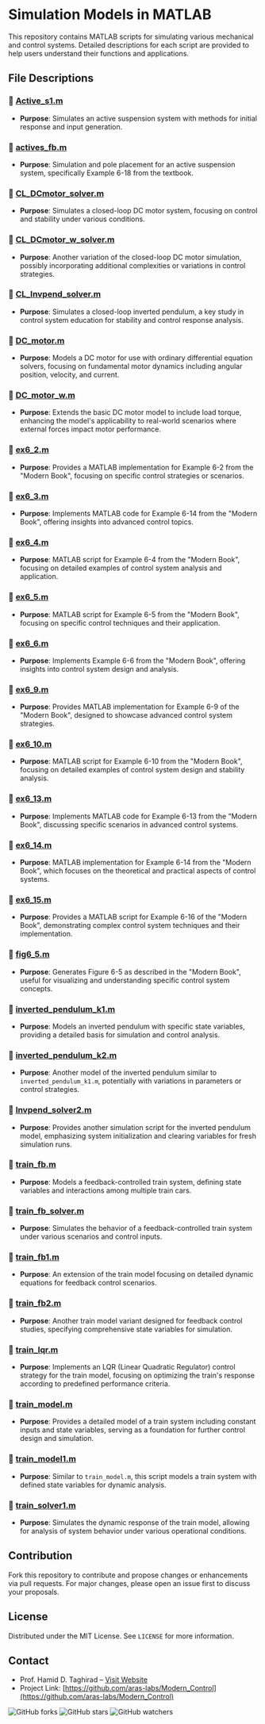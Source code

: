 # Simulation Models in MATLAB

This repository contains MATLAB scripts for simulating various mechanical and control systems. Detailed descriptions for each script are provided to help users understand their functions and applications.

## File Descriptions

### 📄 [Active_s1.m](./Active_s1.m)
- **Purpose**: Simulates an active suspension system with methods for initial response and input generation.

### 📄 [actives_fb.m](./actives_fb.m)
- **Purpose**: Simulation and pole placement for an active suspension system, specifically Example 6-18 from the textbook.

### 📄 [CL_DCmotor_solver.m](./CL_DCmotor_solver.m)
- **Purpose**: Simulates a closed-loop DC motor system, focusing on control and stability under various conditions.

### 📄 [CL_DCmotor_w_solver.m](./CL_DCmotor_w_solver.m)
- **Purpose**: Another variation of the closed-loop DC motor simulation, possibly incorporating additional complexities or variations in control strategies.

### 📄 [CL_Invpend_solver.m](./CL_Invpend_solver.m)
- **Purpose**: Simulates a closed-loop inverted pendulum, a key study in control system education for stability and control response analysis.

### 📄 [DC_motor.m](./DC_motor.m)
- **Purpose**: Models a DC motor for use with ordinary differential equation solvers, focusing on fundamental motor dynamics including angular position, velocity, and current.

### 📄 [DC_motor_w.m](./DC_motor_w.m)
- **Purpose**: Extends the basic DC motor model to include load torque, enhancing the model's applicability to real-world scenarios where external forces impact motor performance.

### 📄 [ex6_2.m](./ex6_2.m)
- **Purpose**: Provides a MATLAB implementation for Example 6-2 from the "Modern Book", focusing on specific control strategies or scenarios.

### 📄 [ex6_3.m](./ex6_3.m)
- **Purpose**: Implements MATLAB code for Example 6-14 from the "Modern Book", offering insights into advanced control topics.

### 📄 [ex6_4.m](./ex6_4.m)
- **Purpose**: MATLAB script for Example 6-4 from the "Modern Book", focusing on detailed examples of control system analysis and application.

### 📄 [ex6_5.m](./ex6_5.m)
- **Purpose**: MATLAB script for Example 6-5 from the "Modern Book", focusing on specific control techniques and their application.

### 📄 [ex6_6.m](./ex6_6.m)
- **Purpose**: Implements Example 6-6 from the "Modern Book", offering insights into control system design and analysis.

### 📄 [ex6_9.m](./ex6_9.m)
- **Purpose**: Provides MATLAB implementation for Example 6-9 of the "Modern Book", designed to showcase advanced control system strategies.

### 📄 [ex6_10.m](./ex6_10.m)
- **Purpose**: MATLAB script for Example 6-10 from the "Modern Book", focusing on detailed examples of control system design and stability analysis.

### 📄 [ex6_13.m](./ex6_13.m)
- **Purpose**: Implements MATLAB code for Example 6-13 from the "Modern Book", discussing specific scenarios in advanced control systems.

### 📄 [ex6_14.m](./ex6_14.m)
- **Purpose**: MATLAB implementation for Example 6-14 from the "Modern Book", which focuses on the theoretical and practical aspects of control systems.

### 📄 [ex6_15.m](./ex6_15.m)
- **Purpose**: Provides a MATLAB script for Example 6-16 of the "Modern Book", demonstrating complex control system techniques and their implementation.

### 📄 [fig6_5.m](./fig6_5.m)
- **Purpose**: Generates Figure 6-5 as described in the "Modern Book", useful for visualizing and understanding specific control system concepts.

### 📄 [inverted_pendulum_k1.m](./inverted_pendulum_k1.m)
- **Purpose**: Models an inverted pendulum with specific state variables, providing a detailed basis for simulation and control analysis.

### 📄 [inverted_pendulum_k2.m](./inverted_pendulum_k2.m)
- **Purpose**: Another model of the inverted pendulum similar to `inverted_pendulum_k1.m`, potentially with variations in parameters or control strategies.


### 📄 [Invpend_solver2.m](./Invpend_solver2.m)
- **Purpose**: Provides another simulation script for the inverted pendulum model, emphasizing system initialization and clearing variables for fresh simulation runs.

### 📄 [train_fb.m](./train_fb.m)
- **Purpose**: Models a feedback-controlled train system, defining state variables and interactions among multiple train cars.

### 📄 [train_fb_solver.m](./train_fb_solver.m)
- **Purpose**: Simulates the behavior of a feedback-controlled train system under various scenarios and control inputs.

### 📄 [train_fb1.m](./train_fb1.m)
- **Purpose**: An extension of the train model focusing on detailed dynamic equations for feedback control scenarios.

### 📄 [train_fb2.m](./train_fb2.m)
- **Purpose**: Another train model variant designed for feedback control studies, specifying comprehensive state variables for simulation.

### 📄 [train_lqr.m](./train_lqr.m)
- **Purpose**: Implements an LQR (Linear Quadratic Regulator) control strategy for the train model, focusing on optimizing the train's response according to predefined performance criteria.

### 📄 [train_model.m](./train_model.m)
- **Purpose**: Provides a detailed model of a train system including constant inputs and state variables, serving as a foundation for further control design and simulation.

### 📄 [train_model1.m](./train_model1.m)
- **Purpose**: Similar to `train_model.m`, this script models a train system with defined state variables for dynamic analysis.

### 📄 [train_solver1.m](./train_solver1.m)
- **Purpose**: Simulates the dynamic response of the train model, allowing for analysis of system behavior under various operational conditions.

## Contribution
Fork this repository to contribute and propose changes or enhancements via pull requests. For major changes, please open an issue first to discuss your proposals.

## License
Distributed under the MIT License. See `LICENSE` for more information.

## Contact
- Prof. Hamid D. Taghirad – [Visit Website](https://aras.kntu.ac.ir/taghirad/)
- Project Link: [https://github.com/aras-labs/Modern_Control](https://github.com/aras-labs/Modern_Control)

![GitHub forks](https://img.shields.io/github/forks/aras-labs/Modern_Control?style=social)
![GitHub stars](https://img.shields.io/github/stars/aras-labs/Modern_Control?style=social)
![GitHub watchers](https://img.shields.io/github/watchers/aras-labs/Modern_Control?style=social)
